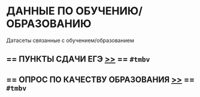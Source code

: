 # ДАННЫЕ ПО ОБУЧЕНИЮ/ОБРАЗОВАНИЮ

Датасеты связанные с обучением/образованием

## == ПУНКТЫ СДАЧИ ЕГЭ  [>>](egepoints.json) == `#tmbv`

## == ОПРОС ПО КАЧЕСТВУ ОБРАЗОВАНИЯ [>>](pools.json) == `#tmbv`

